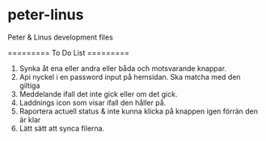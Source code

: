 # peter-linus
Peter &amp; Linus development files

========= To Do List =========
1. Synka åt ena eller andra eller båda och motsvarande knappar.
2. Api nyckel i en password input på hemsidan. Ska matcha med den giltiga 
3. Meddelande ifall det inte gick eller om det gick.
4. Laddnings icon som visar ifall den håller på.
5. Raportera actuell status & inte kunna klicka på knappen igen förrän den är klar
6. Lätt sätt att synca filerna.
